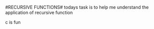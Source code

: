 #RECURSIVE FUNCTIONS#
todays task is to help me understand the application of recursive function

c is fun
